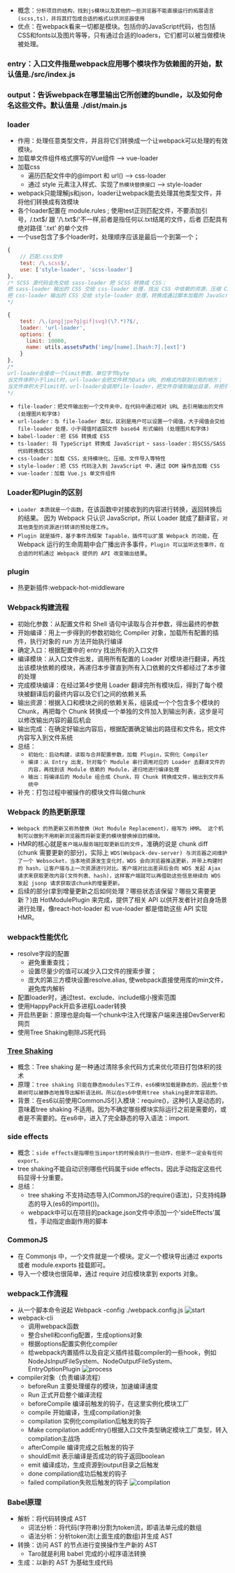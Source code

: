 
- 概念：`分析项目的结构，找到js模块以及其他的一些浏览器不能直接运行的拓展语言(scss,ts)，并将其打包成合适的格式以供浏览器使用`
- 优点：在webpack看来一切都是模块。包括你的JavaScript代码，也包括CSS和fonts以及图片等等，只有通过合适的loaders，它们都可以被当做模块被处理。

### entry：入口文件指是webpack应用哪个模块作为依赖图的开始，默认值是./src/index.js
### output：告诉webpack在哪里输出它所创建的bundle，以及如何命名这些文件。默认值是 ./dist/main.js

### loader
- 作用：处理任意类型文件，并且将它们转换成一个让webpack可以处理的有效模块。
- 加载单文件组件格式撰写的Vue组件 --> vue-loader 
- 加载css
  - 遍历匹配文件中的@import 和 url() --> css-loader
  - 通过 style 元素注入样式、实现了`热模块替换接口` --> style-loader
- webpack只能理解js和json，loader让webpack能去处理其他类型文件，并将他们转换成有效模块
- 各个loader配置在 module.rules ; 使用test正则匹配文件，不要添加引号，/\.txt$/ 跟 '/\.txt$/'不一样,前者是指任何以.txt结尾的文件，后者 匹配具有绝对路径 '.txt' 的单个文件
- 一个use包含了多个loader时，处理顺序应该是最后一个到第一个；
```js
{
    // 匹配.css文件
    test: /\.scss$/,
    use: ['style-loader', 'scss-loader']
},
/* SCSS 源代码会先交给 sass-loader 把 SCSS 转换成 CSS；
把 sass-loader 输出的 CSS 交给 css-loader 处理，找出 CSS 中依赖的资源、压缩 CSS 等；
把 css-loader 输出的 CSS 交给 style-loader 处理，转换成通过脚本加载的 JavaScript 代码；
*/

{
    test: /\.(png|jpe?g|gif|svg)(\?.*)?$/,
    loader: 'url-loader',
    options: {
      limit: 10000,
      name: utils.assetsPath('img/[name].[hash:7].[ext]')
    }
},
/*
url-loader会接收一个limit参数，单位字节byte
当文件体积小于limit时，url-loader会把文件转为Data URL 的格式内联到引用的地方；
当文件体积大于limit时，url-loader会调用file-loader，把文件存储到输出目录，并把引用的文件路径写成输出后的路径
*/
```
- `file-loader：把文件输出到一个文件夹中，在代码中通过相对 URL 去引用输出的文件 (处理图片和字体)`
- `url-loader：与 file-loader 类似，区别是用户可以设置一个阈值，大于阈值会交给 file-loader 处理，小于阈值时返回文件 base64 形式编码 (处理图片和字体)`
- `babel-loader：把 ES6 转换成 ES5`
- `ts-loader: 将 TypeScript 转换成 JavaScript`
-` sass-loader：将SCSS/SASS代码转换成CSS`
- `css-loader：加载 CSS，支持模块化、压缩、文件导入等特性`
- `style-loader：把 CSS 代码注入到 JavaScript 中，通过 DOM 操作去加载 CSS`
- `vue-loader：加载 Vue.js 单文件组件`

### Loader和Plugin的区别
- `Loader 本质就是一个函数`，在该函数中对接收到的内容进行转换，返回转换后的结果。 因为 Webpack 只认识 JavaScript，所以 Loader 就成了翻译官，`对其他类型的资源进行转译的预处理工作`。
- `Plugin 就是插件，基于事件流框架 Tapable，插件可以扩展 Webpack 的功能，`在 Webpack 运行的生命周期中会广播出许多事件，`Plugin 可以监听这些事件，在合适的时机通过 Webpack 提供的 API 改变输出结果`。



### plugin
- 热更新插件:webpack-hot-middleware

### Webpack构建流程
- 初始化参数：从配置文件和 Shell 语句中读取与合并参数，得出最终的参数
- 开始编译：用上一步得到的参数初始化 Compiler 对象，加载所有配置的插件，执行对象的 run 方法开始执行编译
- 确定入口：根据配置中的 entry 找出所有的入口文件
- 编译模块：从入口文件出发，调用所有配置的 Loader 对模块进行翻译，再找出该模块依赖的模块，再递归本步骤直到所有入口依赖的文件都经过了本步骤的处理
- 完成模块编译：在经过第4步使用 Loader 翻译完所有模块后，得到了每个模块被翻译后的最终内容以及它们之间的依赖关系
- 输出资源：根据入口和模块之间的依赖关系，组装成一个个包含多个模块的 Chunk，再把每个 Chunk 转换成一个单独的文件加入到输出列表，这步是可以修改输出内容的最后机会
- 输出完成：在确定好输出内容后，根据配置确定输出的路径和文件名，把文件内容写入到文件系统
- 总结：
  - `初始化：启动构建，读取与合并配置参数，加载 Plugin，实例化 Compiler`
  - `编译：从 Entry 出发，针对每个 Module 串行调用对应的 Loader 去翻译文件的内容，再找到该 Module 依赖的 Module，递归地进行编译处理`
  - `输出：将编译后的 Module 组合成 Chunk，将 Chunk 转换成文件，输出到文件系统中`
- 补充：打包过程中被操作的模块文件叫做chunk

### Webpack 的热更新原理
- `Webpack 的热更新又称热替换（Hot Module Replacement），缩写为 HMR。 这个机制可以做到不用刷新浏览器而将新变更的模块替换掉旧的模块。`
- HMR的核心就是`客户端从服务端拉取更新后的文件`，准确的说是 chunk diff (chunk 需要更新的部分)，实际上 `WDS(Webpack-dev-server) 与浏览器之间维护了一个 Websocket，当本地资源发生变化时，WDS 会向浏览器推送更新，并带上构建时的 hash，让客户端与上一次资源进行对比。客户端对比出差异后会向 WDS 发起 Ajax 请求来获取更改内容(文件列表、hash)，这样客户端就可以再借助这些信息继续向 WDS 发起 jsonp 请求获取该chunk的增量更新。`
- 后续的部分(拿到增量更新之后如何处理？哪些状态该保留？哪些又需要更新？)由 HotModulePlugin 来完成，提供了相关 API 以供开发者针对自身场景进行处理，像react-hot-loader 和 vue-loader 都是借助这些 API 实现 HMR。



### webpack性能优化
- resolve字段的配置
  - 避免重重查找；
  - 设置尽量少的值可以减少入口文件的搜索步骤；
  - 庞大的第三方模块设置resolve.alias, 使webpack直接使用库的min文件，避免库内解析
- 配置loader时，通过test、exclude、include缩小搜索范围
- 使用HappyPack开启多进程Loader转换
- 开启热更新：原理也是向每一个chunk中注入代理客户端来连接DevServer和网页
- 使用Tree Shaking剔除JS死代码


### [Tree Shaking](https://webpack.docschina.org/guides/tree-shaking/) 
- 概念：Tree shaking 是一种通过清除多余代码方式来优化项目打包体积的技术
- 原理：`tree shaking 只能在静态modules下工作，es6模块加载是静态的，因此整个依赖树可以被静态地推导出解析语法树。所以在es6中使用tree shaking是非常容易的。`
- 背景：在es6以前使用CommonJS引入模块：require()，这种引入是动态的，意味着tree shaking 不适用。因为不确定哪些模块实际运行之前是需要的，或者是不需要的。在es6中，进入了完全静态的导入语法：import.

### side effects
- 概念：`side effects是指哪些当import的时候会执行一些动作，但是不一定会有任何export。`
- tree shaking不能自动识别哪些代码属于side effects，因此手动指定这些代码显得十分重要。
- 总结：
  - tree shaking 不支持动态导入(CommonJS的require()语法)，只支持纯静态的导入(es6的import())。
  - webpack中可以在项目的package.json文件中添加一个'sideEffects'属性，手动指定由副作用的脚本

### CommonJS
- 在 Commonjs 中，一个文件就是一个模块。定义一个模块导出通过 exports 或者 module.exports 挂载即可。
- 导入一个模块也很简单，通过 require 对应模块拿到 exports 对象。



### webpack工作流程
- 从一个脚本命令说起 Webpack -config ./webpack.config.js ![start](assets/start.png)
- webpack-cli
  - 调用webpack函数
  - 整合shell和config配置，生成options对象
  - 根据options配置实例化compiler
  - 给webpack内置插件以及自定义插件挂载compiler的一些hook，例如 NodeJsInputFileSystem、NodeOutputFileSystem、EntryOptionPlugin
![process](assets/process.png)
- compiler对象（负责编译流程）
  - beforeRun  主要处理缓存的模块，加速编译速度
  - Run  正式开启整个编译流程
  - beforeCompile 编译前触发的钩子，在这里实例化模块工厂
  - compile 开始编译，生成compilation对象
  - compilation  实例化compilation后触发的钩子
  - Make  compilation.addEntry()根据入口文件类型确定模块工厂类型，转入compilation主战场
  - afterCompile 编译完成之后触发的钩子
  - shouldEmit 表示编译是否成功的钩子返回boolean
  - emit  编译成功，生成资源到output目录之后触发
  - done compilation成功后触发的钩子
  - failed compilation失败后触发的钩子
![compilation](assets/compilation.png)

### Babel原理
- 解析：将代码转换成 AST
  - 词法分析：将代码(字符串)分割为token流，即语法单元成的数组
  - 语法分析：分析token流(上面生成的数组)并生成 AST
- 转换：访问 AST 的节点进行变换操作生产新的 AST
  - Taro就是利用 babel 完成的小程序语法转换
- 生成：以新的 AST 为基础生成代码
